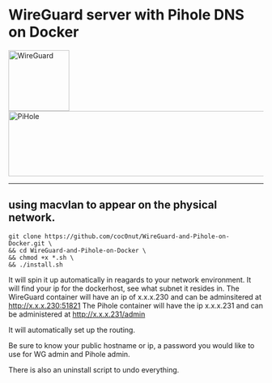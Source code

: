 # WireGuard server with Pihole DNS on Docker 


<img src="https://github.com/coc0nut/WireGuard-and-Pihole-on-Docker/assets/9300178/69e83f44-d7be-4feb-b88c-5b9237126d2c" alt="WireGuard" width="120" height="120" />
<img src="https://github.com/coc0nut/WireGuard-and-Pihole-on-Docker/assets/9300178/2aa47e18-eb79-450f-9f3e-5b57572bf911" alt="PiHole" width="600" height="129" />

---
using macvlan to appear on the physical network.
---

```shell
git clone https://github.com/coc0nut/WireGuard-and-Pihole-on-Docker.git \
&& cd WireGuard-and-Pihole-on-Docker \
&& chmod +x *.sh \
&& ./install.sh
```

It will spin it up automatically in reagards to your network environment.
It will find your ip for the dockerhost, see what subnet it resides in.
The WireGuard container will have an ip of x.x.x.230 and can be adminsitered at http://x.x.x.230:51821
The Pihole container will have the ip x.x.x.231 and can be administered at http://x.x.x.231/admin

It will automatically set up the routing.

Be sure to know your public hostname or ip, a password you would like to use for WG admin and Pihole admin.

There is also an uninstall script to undo everything.
